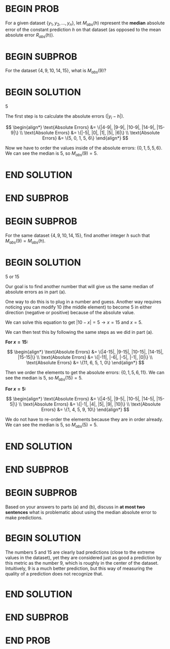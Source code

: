 # BEGIN PROB

For a given dataset $\{y_1, y_2, \dots, y_n\}$, let $M_{abs}(h)$ represent the **median** absolute error of the constant prediction $h$ on that dataset (as opposed to the mean absolute error $R_{abs}(h)$).

# BEGIN SUBPROB

For the dataset $\{4, 9, 10, 14, 15\}$, what is $M_{abs}(9)$?

# BEGIN SOLUTION

$5$

The first step is to calculate the absolute errors ($|y_i - h|$).

$$
\begin{align*}
\text{Absolute Errors} &= \{|4-9|, |9-9|, |10-9|, |14-9|, |15-9|\} \\
\text{Absolute Errors} &= \{|-5|, |0|, |1|, |5|, |6|\} \\
\text{Absolute Errors} &= \{5, 0, 1, 5, 6\}
\end{align*}
$$

Now we have to order the values inside of the absolute errors: $\{0, 1, 5, 5, 6\}$. We can see the median is $5$, so $M_{abs}(9) =5$.

# END SOLUTION

# END SUBPROB

# BEGIN SUBPROB

For the same dataset $\{4, 9, 10, 14, 15\}$, find another integer $h$ such that $M_{abs}(9) = M_{abs}(h)$.

# BEGIN SOLUTION

$5$ or $15$

Our goal is to find another number that will give us the same median of absolute errors as in part (a).

One way to do this is to plug in a number and guess. Another way requires noticing you can modify $10$ (the middle element) to become $5$ in either direction (negative or positive) because of the absolute value.

We can solve this equation to get $|10-x| = 5 \rightarrow x = 15 \text{ and } x = 5$.

We can then test this by following the same steps as we did in part (a).

**For $x = 15$:**

$$
\begin{align*}
\text{Absolute Errors} &= \{|4-15|, |9-15|, |10-15|, |14-15|, |15-15|\} \\
\text{Absolute Errors} &= \{|-11|, |-6|, |-5|, |-1|, |0|\} \\
\text{Absolute Errors} &= \{11, 6, 5, 1, 0\}
\end{align*}
$$

Then we order the elements to get the absolute errors: $\{0, 1, 5, 6, 11\}$. We can see the median is $5$, so $M_{abs}(15) =5$.

**For $x = 5$:**

$$
\begin{align*}
\text{Absolute Errors} &= \{|4-5|, |9-5|, |10-5|, |14-5|, |15-5|\} \\
\text{Absolute Errors} &= \{|-1|, |4|, |5|, |9|, |10|\} \\
\text{Absolute Errors} &= \{1, 4, 5, 9, 10\}
\end{align*}
$$

We do not have to re-order the elements because they are in order already. We can see the median is $5$, so $M_{abs}(5) =5$.

# END SOLUTION

# END SUBPROB

# BEGIN SUBPROB

Based on your answers to parts (a) and (b), discuss in **at most two sentences** what is problematic about using the median absolute error to make predictions.

# BEGIN SOLUTION

The numbers $5$ and $15$ are clearly bad predictions (close to the extreme values in the dataset), yet they are considered just as good a prediction by this metric as the number $9$, which is roughly in the center of the dataset. Intuitively, $9$ is a much better prediction, but this way of measuring the quality of a prediction does not recognize that.

# END SOLUTION

# END SUBPROB

# END PROB
